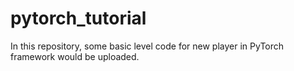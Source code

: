 # pytorch_tutorial
In this repository, some basic level code for new player in PyTorch framework would be uploaded.
